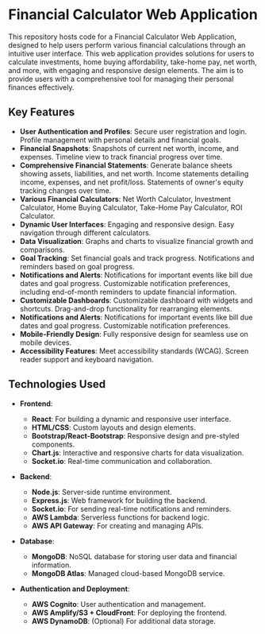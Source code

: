 
# Financial Calculator Web Application

This repository hosts code for a Financial Calculator Web Application, designed to help users perform various financial calculations through an intuitive user interface. This web application provides solutions for users to calculate investments, home buying affordability, take-home pay, net worth, and more, with engaging and responsive design elements. The aim is to provide users with a comprehensive tool for managing their personal finances effectively.

## Key Features

- **User Authentication and Profiles**: Secure user registration and login. Profile management with personal details and financial goals.
- **Financial Snapshots**: Snapshots of current net worth, income, and expenses. Timeline view to track financial progress over time.
- **Comprehensive Financial Statements**: Generate balance sheets showing assets, liabilities, and net worth. Income statements detailing income, expenses, and net profit/loss. Statements of owner's equity tracking changes over time.
- **Various Financial Calculators**: Net Worth Calculator, Investment Calculator, Home Buying Calculator, Take-Home Pay Calculator, ROI Calculator.
- **Dynamic User Interfaces**: Engaging and responsive design. Easy navigation through different calculators.
- **Data Visualization**: Graphs and charts to visualize financial growth and comparisons.
- **Goal Tracking**: Set financial goals and track progress. Notifications and reminders based on goal progress.
- **Notifications and Alerts**: Notifications for important events like bill due dates and goal progress. Customizable notification preferences, including end-of-month reminders to update financial information.
- **Customizable Dashboards**: Customizable dashboard with widgets and shortcuts. Drag-and-drop functionality for rearranging elements.
- **Notifications and Alerts**: Notifications for important events like bill due dates and goal progress. Customizable notification preferences.
- **Mobile-Friendly Design**: Fully responsive design for seamless use on mobile devices.
- **Accessibility Features**: Meet accessibility standards (WCAG). Screen reader support and keyboard navigation.

## Technologies Used

- **Frontend**:
  - **React**: For building a dynamic and responsive user interface.
  - **HTML/CSS**: Custom layouts and design elements.
  - **Bootstrap/React-Bootstrap**: Responsive design and pre-styled components.
  - **Chart.js**: Interactive and responsive charts for data visualization.
  - **Socket.io**: Real-time communication and collaboration.

- **Backend**:
  - **Node.js**: Server-side runtime environment.
  - **Express.js**: Web framework for building the backend.
  - **Socket.io**: For sending real-time notifications and reminders.
  - **AWS Lambda**: Serverless functions for backend logic.
  - **AWS API Gateway**: For creating and managing APIs.

- **Database**:
  - **MongoDB**: NoSQL database for storing user data and financial information.
  - **MongoDB Atlas**: Managed cloud-based MongoDB service.

- **Authentication and Deployment**:
  - **AWS Cognito**: User authentication and management.
  - **AWS Amplify/S3 + CloudFront**: For deploying the frontend.
  - **AWS DynamoDB**: (Optional) For additional data storage.
